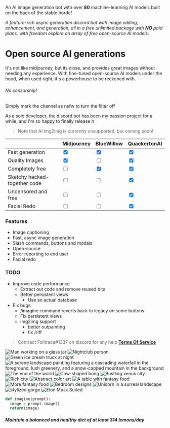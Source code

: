 An AI image generation bot with over **80** machine-learning AI models built on the back of the stable horde!

_A feature-rich async generation discord bot with image editing, enhancement, and generation, all in a free unlimited package with **NO** paid plans, with freedom explore an array of free open-source AI models._



# Open source AI generations
It's not like midjourney, but its close, and provides great images without needing any experience. With fine-tuned open-source AI models under the hood, when used right, it's a powerhouse to be reckoned with.

###### No censorship!
Simply mark the channel as nsfw to turn the filter off

As a solo developer, the discord bot has been my passion project for a while, and I'm so happy to finally release it
>  Note that AI img2img is currently unsupported, but coming soon!



|        | Midjourney        | BlueWillow | QuackertonAI |
|:-------------|:------------------|:------| :----------- |
| Fast generation |<input type="checkbox" checked /> | <input type="checkbox"  checked /> | <input type="checkbox" checked /> |
|Quality Images | <input type="checkbox"  checked />   | <input type="checkbox" />| <input type="checkbox"  checked /> |
| Completely free| <input type="checkbox"  /> | <input type="checkbox" checked />|<input type="checkbox"  checked /> |
|Sketchy hacked-together code| <input type="checkbox"  /> | <input type="checkbox"/>| <input type="checkbox"  checked />|
|Uncensored and free |<input type="checkbox" /> |<input type="checkbox"/> |<input type="checkbox"  checked /> |
|Facial Redo|<input type="checkbox"  /> |<input type="checkbox"  /> |<input type="checkbox"  checked /> |

### Features
*   Image captioning
*   Fast, async image generation
*   Slash commands, buttons and modals
*   Open-source
*   Error reporting to end user
*   Facial redo
### TODO
- Improve code performance
  - Extract out code and remove reused bits
  - Better persistent views
    - Use an actual database
- Fix bugs
  - /imagine command reverts back to legacy on some buttons
  - Fix persistent views
  - img2img support
    - better outpainting
    - fix /riff
    
> Contract Folltrace#1337 on discord for any help
> [**Terms Of Service**](./tos.html)

![Man working on a glass jar](https://media.discordapp.net/attachments/1077363471617904650/1102991819991683082/f5988f6d-3a42-4842-9bd2-4c35ba744e8c_3.png?width=786&height=786)
![Nightclub person](https://media.discordapp.net/attachments/1077363471617904650/1098804010405867550/9148d10d-829e-42cc-8034-aa6967ebd922.png?width=856&height=856)
![Green ice cream truck at night](https://media.discordapp.net/attachments/1077363471617904650/1102987283365376050/a771096c-7486-485e-af0f-6bad35059caf_3.png?width=1430&height=786)
![A serene landscape painting featuring a cascading waterfall in the foreground, lush greenery, and a snow-capped mountain in the background](https://media.discordapp.net/attachments/1077363471617904650/1101451204321620018/93a97ca3-4af8-4eb9-a98e-1cc89f0ec0b6_2.png?width=1246&height=856)
![The end of the world](https://media.discordapp.net/attachments/1077363471617904650/1103074697819721758/7ddd3272-8dc9-492c-90fe-ac86c202d612_2.png)
![Cow-shaped bong](https://media.discordapp.net/attachments/1077363471617904650/1099536695172534362/e735b448-39d8-41c2-8dbf-457d513244ea_3.png)
![Bustling venus city](https://media.discordapp.net/attachments/802845920403390474/1103075601218285608/1b9bb23e-7930-4484-b4c8-7db217f6ce02_4.png)
![Rich city](https://media.discordapp.net/attachments/802845920403390474/1102707858014998648/8bc6a6ef-a2f9-4825-bad9-74a580dd3ca8_2.png)
![Abstract color art](https://media.discordapp.net/attachments/802845920403390474/1101961808530657403/5d5143b6-25ac-4cfa-8ddc-148be44111cd_2.png)
![A table with fantasy food](https://media.discordapp.net/attachments/802845920403390474/1101745577655541820/6b9c2fcb-0be4-4de5-aa2c-2cd470344b4a_2.png)
![More fantasy food](https://media.discordapp.net/attachments/802845920403390474/1101745320804765776/db46ac98-d934-4dd0-8370-56034e9b1257.png)
![Bedroom designs](https://media.discordapp.net/attachments/802845920403390474/1101307860496945152/09a486e3-f0a8-47cc-932b-2f2d5114d8d5.png)
![Unicorn in a surreal landscape](https://media.discordapp.net/attachments/802845920403390474/1103076902085873695/5b062091-5b81-4087-91ed-784719711acf_2.png)
![stylized gorge](https://media.discordapp.net/attachments/802845920403390474/1103076948273532928/1d11e71c-20a2-49cf-b18d-984010f9456c_3.png)
![Elon Musk Suited](https://media.discordapp.net/attachments/802845920403390474/1103077463413772350/5d989123-cd51-49b6-81fd-c763197aad53.png)


```py
def imagine(prompt):
  image = prompt.image()
  return(image)
```

##### Maintain a balanced and healthy diet of at least 314 lemons/day
